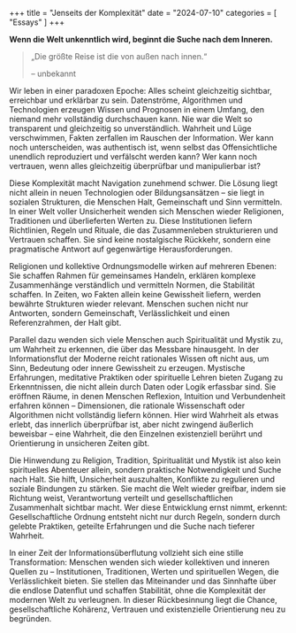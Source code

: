 +++
title = "Jenseits der Komplexität"
date = "2024-07-10"
categories = [
    "Essays"
]
+++

**Wenn die Welt unkenntlich wird, beginnt die Suche nach dem Inneren.**

> „Die größte Reise ist die von außen nach innen.“
>
> – unbekannt

Wir leben in einer paradoxen Epoche: Alles scheint gleichzeitig sichtbar, erreichbar und erklärbar zu sein. Datenströme, Algorithmen und Technologien erzeugen Wissen und Prognosen in einem Umfang, den niemand mehr vollständig durchschauen kann. Nie war die Welt so transparent und gleichzeitig so unverständlich. Wahrheit und Lüge verschwimmen, Fakten zerfallen im Rauschen der Information. Wer kann noch unterscheiden, was authentisch ist, wenn selbst das Offensichtliche unendlich reproduziert und verfälscht werden kann? Wer kann noch vertrauen, wenn alles gleichzeitig überprüfbar und manipulierbar ist?

Diese Komplexität macht Navigation zunehmend schwer. Die Lösung liegt nicht allein in neuen Technologien oder Bildungsansätzen – sie liegt in sozialen Strukturen, die Menschen Halt, Gemeinschaft und Sinn vermitteln. In einer Welt voller Unsicherheit wenden sich Menschen wieder Religionen, Traditionen und überlieferten Werten zu. Diese Institutionen liefern Richtlinien, Regeln und Rituale, die das Zusammenleben strukturieren und Vertrauen schaffen. Sie sind keine nostalgische Rückkehr, sondern eine pragmatische Antwort auf gegenwärtige Herausforderungen.

Religionen und kollektive Ordnungsmodelle wirken auf mehreren Ebenen: Sie schaffen Rahmen für gemeinsames Handeln, erklären komplexe Zusammenhänge verständlich und vermitteln Normen, die Stabilität schaffen. In Zeiten, wo Fakten allein keine Gewissheit liefern, werden bewährte Strukturen wieder relevant. Menschen suchen nicht nur Antworten, sondern Gemeinschaft, Verlässlichkeit und einen Referenzrahmen, der Halt gibt.

Parallel dazu wenden sich viele Menschen auch Spiritualität und Mystik zu, um Wahrheit zu erkennen, die über das Messbare hinausgeht. In der Informationsflut der Moderne reicht rationales Wissen oft nicht aus, um Sinn, Bedeutung oder innere Gewissheit zu erzeugen. Mystische Erfahrungen, meditative Praktiken oder spirituelle Lehren bieten Zugang zu Erkenntnissen, die nicht allein durch Daten oder Logik erfassbar sind. Sie eröffnen Räume, in denen Menschen Reflexion, Intuition und Verbundenheit erfahren können – Dimensionen, die rationale Wissenschaft oder Algorithmen nicht vollständig liefern können. Hier wird Wahrheit als etwas erlebt, das innerlich überprüfbar ist, aber nicht zwingend äußerlich beweisbar – eine Wahrheit, die den Einzelnen existenziell berührt und Orientierung in unsicheren Zeiten gibt.

Die Hinwendung zu Religion, Tradition, Spiritualität und Mystik ist also kein spirituelles Abenteuer allein, sondern praktische Notwendigkeit und Suche nach Halt. Sie hilft, Unsicherheit auszuhalten, Konflikte zu regulieren und soziale Bindungen zu stärken. Sie macht die Welt wieder greifbar, indem sie Richtung weist, Verantwortung verteilt und gesellschaftlichen Zusammenhalt sichtbar macht. Wer diese Entwicklung ernst nimmt, erkennt: Gesellschaftliche Ordnung entsteht nicht nur durch Regeln, sondern durch gelebte Praktiken, geteilte Erfahrungen und die Suche nach tieferer Wahrheit.

In einer Zeit der Informationsüberflutung vollzieht sich eine stille Transformation: Menschen wenden sich wieder kollektiven und inneren Quellen zu – Institutionen, Traditionen, Werten und spirituellen Wegen, die Verlässlichkeit bieten. Sie stellen das Miteinander und das Sinnhafte über die endlose Datenflut und schaffen Stabilität, ohne die Komplexität der modernen Welt zu verleugnen. In dieser Rückbesinnung liegt die Chance, gesellschaftliche Kohärenz, Vertrauen und existenzielle Orientierung neu zu begründen.